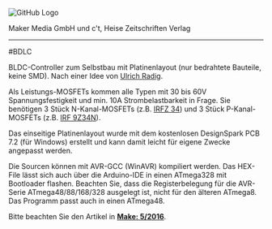 ![GitHub Logo](http://www.heise.de/make/icons/make_logo.png)

Maker Media GmbH und c't, Heise Zeitschriften Verlag

***

#BDLC

BLDC-Controller zum Selbstbau mit Platinenlayout (nur bedrahtete Bauteile, keine SMD). Nach einer Idee von [Ulrich Radig](http://www.ulrichradig.de/home/index.php/avr/brushless-motor-controller).

Als Leistungs-MOSFETs kommen alle Typen mit 30 bis 60V Spannungsfestigkeit und min. 10A Strombelastbarkeit in Frage. Sie benötigen 3 Stück N-Kanal-MOSFETs (z.B. [IRFZ 34](https://www.reichelt.de/index.html?ACTION=3;ARTICLE=8819;SEARCH=IRFZ%2034)) und 3 Stück P-Kanal-MOSFETs (z.B. [IRF 9Z34N](https://www.reichelt.de/index.html?ACTION=3;ARTICLE=8819;SEARCH=IRFZ%209Z34)).

Das einseitige Platinenlayout wurde mit dem kostenlosen DesignSpark PCB 7.2 (für Windows) erstellt und kann damit leicht für eigene Zwecke angepasst werden.

Die Sourcen können mit AVR-GCC (WinAVR) kompiliert werden. Das HEX-File lässt sich auch über die Arduino-IDE in einen ATmega328 mit Bootloader flashen. Beachten Sie, dass die Registerbelegung für die AVR-Serie ATmega48/88/168/328 ausgelegt ist, nicht für den älteren ATmega8. Das Programm passt auch in einen ATmega48.

Bitte beachten Sie den Artikel in **[Make: 5/2016](http://www.heise.de/make/inhalt/2016/04/102/)**.
